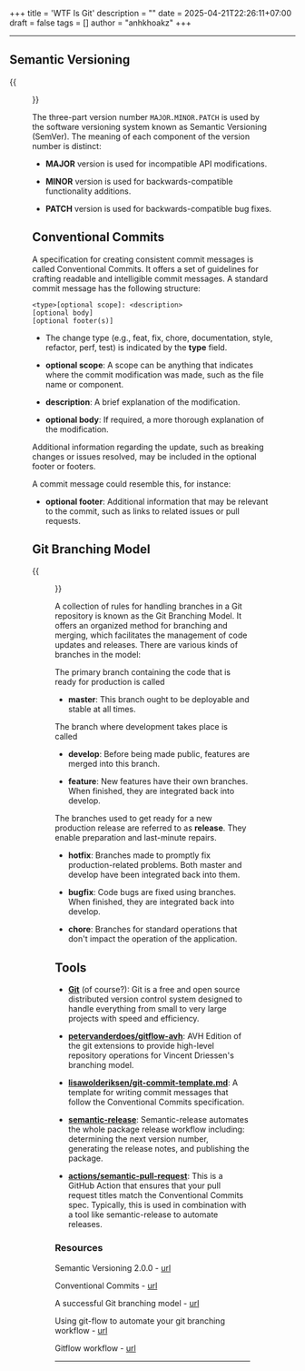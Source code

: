+++
title = 'WTF Is Git'
description = ""
date = 2025-04-21T22:26:11+07:00
draft = false
tags = []
author = "anhkhoakz"
+++

---

## Semantic Versioning

{{<figure src="images/blogs/wtf-is-git/semver.webp" alt="Semantic Versioning"
caption="Semantic Versioning">}}

The three-part version number `MAJOR.MINOR.PATCH` is used by the software
versioning system known as Semantic Versioning (SemVer).  The meaning of each
component of the version number is distinct:

- **MAJOR** version is used for incompatible API modifications.

- **MINOR** version is used for backwards-compatible functionality additions.

- **PATCH** version is used for backwards-compatible bug fixes.

## Conventional Commits

A specification for creating consistent commit messages is called Conventional
Commits. It offers a set of guidelines for crafting readable and intelligible
commit messages. A standard commit message has the following structure:

```plaintext
<type>[optional scope]: <description>
[optional body]
[optional footer(s)]
```

- The change type (e.g., feat, fix, chore, documentation, style, refactor, perf,
test) is indicated by the **type** field.

- **optional scope**: A scope can be anything that indicates where the commit
modification was made, such as the file name or component.

- **description**: A brief explanation of the modification.

- **optional body**: If required, a more thorough explanation of the
modification.

 Additional information regarding the update, such as breaking changes or issues
resolved, may be included in the optional footer or footers.

 A commit message could resemble this, for instance:

- **optional footer**: Additional information that may be relevant to the
commit, such as links to related issues or pull requests.

## Git Branching Model

{{<figure src="images/blogs/wtf-is-git/git-flow.webp" alt="Git Branching Model"
caption="Git Branching Model">}}

A collection of rules for handling branches in a Git repository is known as the
Git Branching Model.  It offers an organized method for branching and merging,
which facilitates the management of code updates and releases.  There are
various kinds of branches in the model:

 The primary branch containing the code that is ready for production is called

- **master**: This branch ought to be deployable and stable at all times.

 The branch where development takes place is called

- **develop**:  Before being made public, features are merged into this branch.

- **feature**: New features have their own branches.  When finished, they are
integrated back into develop.

 The branches used to get ready for a new production release are referred to as
**release**.  They enable preparation and last-minute repairs.

- **hotfix**: Branches made to promptly fix production-related problems.  Both
master and develop have been integrated back into them.

- **bugfix**: Code bugs are fixed using branches.  When finished, they are
integrated back into develop.

- **chore**: Branches for standard operations that don't impact the operation of
the application.

## Tools

- **[Git](https://git-scm.com/)** (of course?): Git is a free and open source
distributed version control system designed to handle everything from small to
very large projects with speed and efficiency.

- **[petervanderdoes/gitflow-avh](https://github.com/petervanderdoes/gitflow-avh)**:
AVH Edition of the git extensions to provide high-level repository operations
for Vincent Driessen's branching model.

- **[lisawolderiksen/git-commit-template.md](https://gist.github.com/lisawolderiksen/a7b99d94c92c6671181611be1641c733)**:
A template for writing commit messages that follow the Conventional Commits
specification.

- **[semantic-release](https://semantic-release.gitbook.io/semantic-release/)**:
Semantic-release automates the whole package release workflow including:
determining the next version number, generating the release notes, and
publishing the package.

- **[actions/semantic-pull-request](https://github.com/marketplace/actions/semantic-pull-request)**:
This is a GitHub Action that ensures that your pull request titles match the
Conventional Commits spec. Typically, this is used in combination with a tool
like semantic-release to automate releases.

### Resources

Semantic Versioning 2.0.0 - [url](https://semver.org)

Conventional Commits - [url](https://www.conventionalcommits.org/en/v1.0.0/)

A successful Git branching model -
[url](https://nvie.com/posts/a-successful-git-branching-model/)

Using git-flow to automate your git branching workflow -
[url](https://jeffkreeftmeijer.com/git-flow/)

Gitflow workflow -
[url](https://www.atlassian.com/git/tutorials/comparing-workflows/gitflow-workflow)

---
